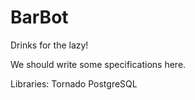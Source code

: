 # BarBot
Drinks for the lazy!

We should write some specifications here.

Libraries:
Tornado
PostgreSQL
